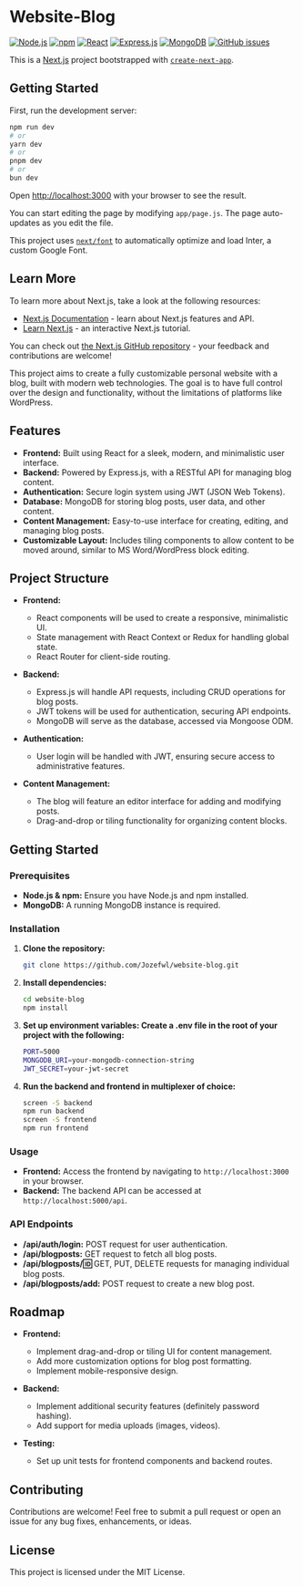 # Website-Blog

[![Node.js](https://img.shields.io/badge/node.js-339933?style=for-the-badge&logo=nodedotjs&logoColor=white)](https://nodejs.org/)
[![npm](https://img.shields.io/badge/npm-CB3837?style=for-the-badge&logo=npm&logoColor=white)](https://www.npmjs.com/)
[![React](https://img.shields.io/badge/react-61DAFB?style=for-the-badge&logo=react&logoColor=white)](https://reactjs.org/)
[![Express.js](https://img.shields.io/badge/express.js-000000?style=for-the-badge&logo=express&logoColor=white)](https://expressjs.com/)
[![MongoDB](https://img.shields.io/badge/mongodb-47A248?style=for-the-badge&logo=mongodb&logoColor=white)](https://www.mongodb.com/)
[![GitHub issues](https://img.shields.io/github/issues/Jozefwl/website-blog?style=for-the-badge)](https://github.com/Jozefwl/website-blog/issues)

This is a [Next.js](https://nextjs.org/) project bootstrapped with [`create-next-app`](https://github.com/vercel/next.js/tree/canary/packages/create-next-app).

## Getting Started

First, run the development server:

```bash
npm run dev
# or
yarn dev
# or
pnpm dev
# or
bun dev
```

Open [http://localhost:3000](http://localhost:3000) with your browser to see the result.

You can start editing the page by modifying `app/page.js`. The page auto-updates as you edit the file.

This project uses [`next/font`](https://nextjs.org/docs/basic-features/font-optimization) to automatically optimize and load Inter, a custom Google Font.

## Learn More

To learn more about Next.js, take a look at the following resources:

- [Next.js Documentation](https://nextjs.org/docs) - learn about Next.js features and API.
- [Learn Next.js](https://nextjs.org/learn) - an interactive Next.js tutorial.

You can check out [the Next.js GitHub repository](https://github.com/vercel/next.js/) - your feedback and contributions are welcome!


This project aims to create a fully customizable personal website with a blog, built with modern web technologies. The goal is to have full control over the design and functionality, without the limitations of platforms like WordPress.

## Features

- **Frontend:** Built using React for a sleek, modern, and minimalistic user interface.
- **Backend:** Powered by Express.js, with a RESTful API for managing blog content.
- **Authentication:** Secure login system using JWT (JSON Web Tokens).
- **Database:** MongoDB for storing blog posts, user data, and other content.
- **Content Management:** Easy-to-use interface for creating, editing, and managing blog posts.
- **Customizable Layout:** Includes tiling components to allow content to be moved around, similar to MS Word/WordPress block editing.

## Project Structure

- **Frontend:** 
  - React components will be used to create a responsive, minimalistic UI.
  - State management with React Context or Redux for handling global state.
  - React Router for client-side routing.
  
- **Backend:**
  - Express.js will handle API requests, including CRUD operations for blog posts.
  - JWT tokens will be used for authentication, securing API endpoints.
  - MongoDB will serve as the database, accessed via Mongoose ODM.
  
- **Authentication:**
  - User login will be handled with JWT, ensuring secure access to administrative features.
  
- **Content Management:**
  - The blog will feature an editor interface for adding and modifying posts.
  - Drag-and-drop or tiling functionality for organizing content blocks.

## Getting Started

### Prerequisites

- **Node.js & npm:** Ensure you have Node.js and npm installed.
- **MongoDB:** A running MongoDB instance is required.

### Installation

1. **Clone the repository:**
   ```bash
   git clone https://github.com/Jozefwl/website-blog.git
   ```
2. **Install dependencies:**
   ```bash
   cd website-blog
   npm install
   ```
3. **Set up environment variables: Create a .env file in the root of your project with the following:**
    ```bash
    PORT=5000
    MONGODB_URI=your-mongodb-connection-string
    JWT_SECRET=your-jwt-secret
    ```
4. **Run the backend and frontend in multiplexer of choice:**
    ```bash
    screen -S backend
    npm run backend
    screen -S frontend
    npm run frontend
    ```
    
### Usage

- **Frontend:** Access the frontend by navigating to `http://localhost:3000` in your browser.
- **Backend:** The backend API can be accessed at `http://localhost:5000/api`.

### API Endpoints

- **/api/auth/login:** POST request for user authentication.
- **/api/blogposts:** GET request to fetch all blog posts.
- **/api/blogposts/:id:** GET, PUT, DELETE requests for managing individual blog posts.
- **/api/blogposts/add:** POST request to create a new blog post.

## Roadmap

- **Frontend:**
  - Implement drag-and-drop or tiling UI for content management.
  - Add more customization options for blog post formatting.
  - Implement mobile-responsive design.

- **Backend:**
  - Implement additional security features (definitely password hashing).
  - Add support for media uploads (images, videos).

- **Testing:**
  - Set up unit tests for frontend components and backend routes.

## Contributing

Contributions are welcome! Feel free to submit a pull request or open an issue for any bug fixes, enhancements, or ideas.

## License

This project is licensed under the MIT License.
